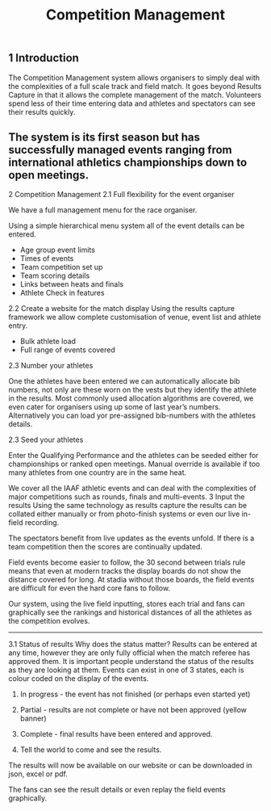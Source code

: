 ﻿---
layout: page
title: Competition Management
menus: 
  product:
    weight: 3
---


## 1 Introduction
The Competition Management system allows organisers to simply deal with the complexities of a full scale track and field match. It goes beyond Results Capture in that it allows the complete management of the match. Volunteers spend less of their time entering data and athletes and spectators can see their results quickly.


## The system is its first season but has successfully managed events ranging from international athletics championships down to open meetings.
2 Competition Management 
2.1 Full flexibility for the event organiser

We have a full management menu for the race organiser.

Using a simple hierarchical menu system all of the event details can be entered.

* Age group event limits
* Times of events
* Team competition set up
* Team scoring details
* Links between heats and finals
* Athlete Check in features

2.2 Create a website for the match display
Using the results capture framework we allow complete customisation of venue, event list and athlete entry.

* Bulk athlete load
* Full range of events covered


2.3 Number your athletes


One the athletes have been entered we can automatically allocate bib numbers, not only are these worn on the vests but they identify the athlete in the results. Most commonly used allocation algorithms are covered, we even cater for organisers using up some of last year’s numbers. Alternatively you can load yor pre-assigned bib-numbers with the athletes details.
  


2.3 Seed your athletes


Enter the Qualifying Performance and the athletes can be seeded either for championships or ranked open meetings. Manual override is available if too many athletes from one country are in the same heat.

We cover all the IAAF athletic events and can deal with the complexities of major competitions such as rounds, finals and multi-events.
3 Input the results
Using the same technology as results capture the results can be collated either manually or from photo-finish systems or even our live in-field recording.


The spectators benefit from live updates as the events unfold. If there is a team competition then the scores are continually updated. 


Field events become easier to follow, the 30 second between trials rule means that even at modern tracks the display boards do not show the distance covered for long. At stadia without those boards, the field events are difficult for even the hard core fans to follow.


Our system, using the live field inputting, stores each trial and fans can graphically see the rankings and historical distances of all the athletes as the competition evolves.


  



________________




3.1 Status of results
Why does the status matter?
Results can be entered at any time, however they are only fully official when the match referee has approved them. It is important people understand the status of the results as they are looking at them. Events can exist in one of 3 states, each is colour coded on the display of the events.


1. In progress - the event has not finished (or perhaps even started yet)
2. Partial - results are not complete or have not been approved (yellow banner)
3. Complete - final results have been entered and approved.


  







4. Tell the world to come and see the results.


The results will now be available on our website or can be downloaded in json, excel or pdf.


  



The fans can see the result details or even replay the field events graphically.
